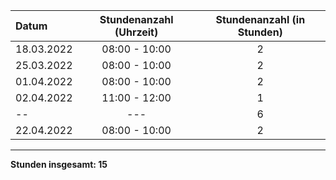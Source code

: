 | Datum      | Stundenanzahl (Uhrzeit) | Stundenanzahl (in Stunden) |
| :--------- | :---------------------: | :------------------------: |
| 18.03.2022 |      08:00 - 10:00      |             2              |
| 25.03.2022 |      08:00 - 10:00      |             2              |
| 01.04.2022 |      08:00 - 10:00      |             2              |
| 02.04.2022 |      11:00 - 12:00      |             1              |
|     --     |           ---           |             6              |
| 22.04.2022 |      08:00 - 10:00      |             2              |

---


**Stunden insgesamt: 15**

